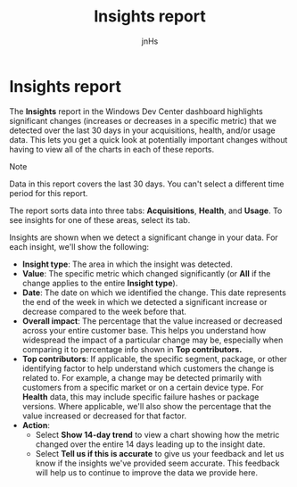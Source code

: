 ﻿---
author: jnHs
Description: The Insights report in the Windows Dev Center dashboard
title: Insights report
ms.author: wdg-dev-content
ms.date: 06/01/2018
ms.topic: article
ms.prod: windows
ms.technology: uwp
keywords: windows 10, uwp, insight, trend, anomalies, anomaly, data changes
ms.localizationpriority: high
---

# Insights report


The **Insights** report in the Windows Dev Center dashboard highlights significant changes (increases or decreases in a specific metric) that we detected over the last 30 days in your acquisitions, health, and/or usage data. This lets you get a quick look at potentially important changes without having to view all of the charts in each of these reports.

> [!NOTE]
> Data in this report covers the last 30 days. You can't select a different time period for this report.

The report sorts data into three tabs: **Acquisitions**, **Health**, and **Usage**. To see insights for one of these areas, select its tab.

Insights are shown when we detect a significant change in your data. For each insight, we'll show the following:
- **Insight type**: The area in which the insight was detected.
- **Value**: The specific metric which changed significantly (or **All** if the change applies to the entire **Insight type**).
- **Date**: The date on which we identified the change. This date represents the end of the week in which we detected a significant increase or decrease compared to the week before that.
- **Overall impact**: The percentage that the value increased or decreased across your entire customer base. This helps you understand how widespread the impact of a particular change may be, especially when comparing it to percentage info shown in **Top contributors.**
- **Top contributors**: If applicable, the specific segment, package, or other identifying factor to help understand which customers the change is related to. For example, a change may be detected primarily with customers from a specific market or on a certain device type. For **Health** data, this may include specific failure hashes or package versions. Where applicable, we'll also show the percentage that the value increased or decreased for that factor.
- **Action**:
   - Select **Show 14-day trend** to view a chart showing how the metric changed over the entire 14 days leading up to the insight date.
   - Select **Tell us if this is accurate** to give us your feedback and let us know if the insights we've provided seem accurate. This feedback will help us to continue to improve the data we provide here. 

